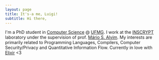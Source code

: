 ```yaml
---
layout: page
title: It's-a me, Luigi!
subtitle: Hi there,
---
```



I'm a PhD student in [Computer Science](https://ppgcc.dcc.ufmg.br) @ [UFMG](https://ufmg.br). I work at the [INSCRYPT](https://inscrypt.dcc.ufmg.br/) laboratory under the supervision of prof. [Mário S. Alvim](https://homepages.dcc.ufmg.br/~msalvim/). My interests are primarily related to Programming Languages, Compilers, Computer Security/Privacy and Quantitative Information Flow. Currently in love with [Elixir](https://elixir-lang.org/) <3
